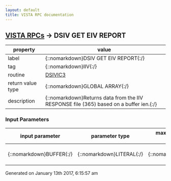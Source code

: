 ```yaml
---
layout: default
title: VISTA RPC documentation
---
```




## [VISTA RPCs](TableOfContent.md) &#8594; DSIV GET EIV REPORT 

 property | value 
--- | --- 
 label | {::nomarkdown}DSIV GET EIV REPORT{:/}
 tag | {::nomarkdown}IIV{:/}
 routine | [DSIVIC3](http://code.osehra.org/dox/Routine_DSIVIC3_source.html)
 return value type | {::nomarkdown}GLOBAL ARRAY{:/}
 description | {::nomarkdown}Returns data from the IIV RESPONSE file (365) based on a buffer ien.{:/}

### Input Parameters

| input parameter | parameter type | maximum data length | required | description | 
| --- | --- | --- | --- | --- | 
| {::nomarkdown}BUFFER{:/} | {::nomarkdown}LITERAL{:/} | {::nomarkdown}30{:/} | {::nomarkdown}true{:/} | {::nomarkdown}Insurance Buffer IEN (file 355.33).{:/} | 




 Generated on January 13th 2017, 6:15:57 am